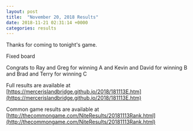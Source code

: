 ```yaml
---
layout: post
title:  "November 20, 2018 Results"
date: 2018-11-21 02:31:14 +0000
categories: results
---
```

Thanks for coming to tonight's game.

Fixed board

Congrats to Ray and Greg for winning A and Kevin and David for winning B and Brad and Terry for winning C

Full results are available at [https://mercerislandbridge.github.io/2018/181113E.htm](https://mercerislandbridge.github.io/2018/181113E.htm)

Common game results are available at [http://thecommongame.com/NiteResults/20181113Rank.html](http://thecommongame.com/NiteResults/20181113Rank.html)
